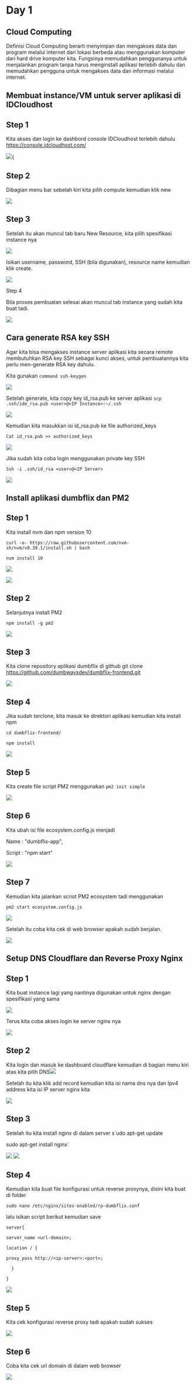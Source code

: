 # Day 1

## Cloud Computing

Definisi Cloud Computing berarti menyimpan dan mengakses data dan
program melalui internet dari lokasi berbeda atau menggunakan komputer
dari hard drive komputer kita. Fungsinya memudahkan penggunanya untuk
menjalankan program tanpa harus menginstall aplikasi terlebih dahulu dan
memudahkan pengguna untuk mengakses data dan informasi melalui internet.

## Membuat instance/VM untuk server aplikasi di IDCloudhost

## Step 1

Kita akses dan login ke dashbord console IDCloudhost terlebih dahulu
<https://console.idcloudhost.com/>

![](./images/media/image1.png){

## Step 2

Dibagian menu bar sebelah kiri kita pilih compute kemudian klik new

![](./images/media/image2.png)

## Step 3

Setelah itu akan muncul tab baru New Resource, kita pilih spesifikasi
instance nya

![](./images/media/image3.png)

Isikan username, password, SSH (bila digunakan), resource name kemudian
klik create.

![](./images/media/image4.png)

Step 4

Bila proses pembuatan selesai akan muncul tab instance yang sudah kita
buat tadi.

![](./images/media/image5.png)

## Cara generate RSA key SSH

Agar kita bisa mengakses instance server aplikasi kita secara remote
membutuhkan RSA key SSH sebagai kunci akses, untuk pembuatannya kita
perlu men-generate RSA key dahulu.

Kita gunakan `command ssh-keygen`

![](./images/media/image6.png)

Setelah generate, kita copy key id_rsa.pub ke server aplikasi `scp
.ssh/ide_rsa.pub <user>@<IP Instance>:~/.ssh`

![](./images/media/image7.png)

Kemudian kita masukkan isi id_rsa.pub ke file authorized_keys

`Cat id_rsa.pub >> authorized_keys`

![](./images/media/image8.png)

Jika sudah kita coba login menggunakan private key SSH

`Ssh -i .ssh/id_rsa <user>@<IP Server>`

![](./images/media/image9.png)

## Install aplikasi dumbflix dan PM2

## Step 1

Kita install nvm dan npm version 10

`curl -o- https://raw.githubusercontent.com/nvm-sh/nvm/v0.39.1/install.sh
| bash`

`nvm install 10`

![](./images/media/image10.png)

![](./images/media/image11.png)

## Step 2

Selanjutnya install PM2

`npm install -g pm2`

![](./images/media/image12.png)

## Step 3

Kita clone repository aplikasi dumbflix di github git clone
https://github.com/dumbwaysdev/dumbflix-frontend.git

![](./images/media/image13.png)

## Step 4

Jika sudah terclone, kita masuk ke direktori aplikasi kemudian kita
install npm

`cd dumbflix-frontend/`

`npm install`

![](./images/media/image14.png)

## Step 5

Kita create file script PM2 menggunakan `pm2 init simple`

![](./images/media/image15.png)

## Step 6

Kita ubah isi file ecosystem.config.js menjadi

Name : "dumbflix-app",

Script : "npm start"

![](./images/media/image16.png)

## Step 7

Kemudian kita jalankan scriot PM2 ecosystem tadi menggunakan

`pm2 start ecosystem.config.js`

![](./images/media/image17.png)

Setelah itu coba kita cek di web browser apakah sudah berjalan.

![](./images/media/image18.png)

## Setup DNS Cloudflare dan Reverse Proxy Nginx

## Step 1

Kita buat instance lagi yang nantinya digunakan untuk nginx dengan
spesifikasi yang sama

![](./images/media/image19.png)

Terus kita coba akses login ke server nginx nya

![](./images/media/image20.png)

## Step 2

Kita login dan masuk ke dashboard cloudflare kemudian di bagian menu
kiri atas kita pilih
DNS![](./images/media/image21.png)

Setelah itu kita klik add record kemudian kita isi nama dns nya dan Ipv4
address kita isi IP server nginx kita

![](./images/media/image22.png)

## Step 3

Setelah itu kita install nginx di dalam server s`udo apt-get update

sudo apt-get install nginx`

![](./images/media/image23.png)
![](./images/media/image24.png)

## Step 4

Kemudian kita buat file konfigurasi untuk reverse proxynya, disini kita
buat di folder

`sudo nano /etc/nginx/sites-enabled/rp-dumbflix.conf`

lalu isikan script berikut kemudian save

```
server{

server_name <url-domain>;

location / {

proxy_pass http://<ip-server>:<port>;

  }

}
```

![](./images/media/image25.png)

## Step 5

Kita cek konfigurasi reverse proxy tadi apakah sudah sukses

![](./images/media/image26.png)

## Step 6

Coba kita cek url domain di dalam web browser

![](./images/media/image27.png)
